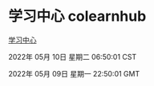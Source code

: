 # 学习中心 colearnhub
[学习中心](http://59.174.24.229:56308/colearnhub/)

2022年 05月 10日 星期二 06:50:01 CST

2022年 05月 09日 星期一 22:50:01 GMT
